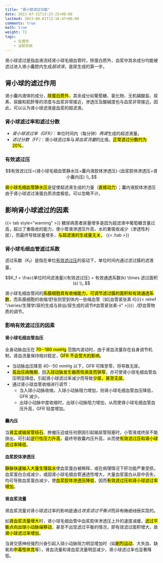 ```yaml
---
title: "肾小球滤过功能"
date: 2023-07-31T13:23:25+08:00
lastmod: 2023-08-01T13:16:47+08:00
comments: true
math: true
weight: 72
tags:
    - 生理学
    - 泌尿系统
---
```


肾小球滤过是指血液流经肾小球毛细血管时，除蛋白质外，血浆中其余成分均能被滤过进入肾小囊腔内生成*超滤液*，是尿生成的第一步。

<!--more-->

## 肾小球的滤过作用

肾小囊内液体的成分，<mark>除蛋白质外</mark>，其余成分如葡萄糖、氯化物、无机磷酸盐、尿素、尿酸和肌酐等的浓度与血浆非常接近，渗透压及酸碱度也与血浆非常接近。因此，可以认为肾小球滤液是血浆的超滤液。

### 肾小球滤过率和滤过分数

- *肾小球滤过率（GFR）*：单位时间内（每分钟）*两肾*生成的超滤液量。
- *滤过分数（FF）*：肾小球滤过率与*肾血浆流量*的比值。<mark>正常滤过分数约为 20%</mark>。

### 有效滤过压

$$有效滤过压=(肾小球毛细血管静水压+囊内液胶体渗透压)-(血浆胶体渗透压+肾小囊内压)
\\,.$$

<mark>肾小球毛细血管静水压</mark>是促使超滤液生成的力量（<mark>直接动力</mark>）；囊内液胶体渗透压由于肾小球滤过液蛋白质浓度极低，可以忽略不计。

## 影响肾小球滤过的因素

{{< tab style="warning" >}}
糖尿病患者尿量增多是因为超滤液中葡萄糖含量过高，超过了重吸收的能力，使小管液渗透压升高，水的重吸收减少（渗透性利尿），而最终导致尿量增多，<mark>与超滤液的生成量无关</mark>。
{{< /tab >}}

### 肾小球毛细血管滤过系数

滤过系数（K<sub>f</sub>）是指在单位[有效滤过压](#有效滤过压)的驱动下，单位时间内通过滤过膜的滤液量。

$$K_f = \frac{单位时间滤液量}{有效滤过压} = 有效通透系数(k) \times 滤过面积(s)
\\,.$$

肾小球毛细血管间的<mark>系膜细胞具有收缩能力，可调节滤过膜的面积和有效通透系数</mark>，而系膜细胞的收缩/舒张则受到体内一些缩血管（如[血管紧张素 Ⅱ]({{< relref "/series/生理学/尿的生成与排出/尿生成的调节#血管紧张素-ii" >}})）/舒血管物质的调节。

### 影响有效滤过压的因素

#### 肾小球毛细血管血压

全身动脉血压在 <mark>70--180 mmHg</mark> 范围内波动时，由于肾血流量存在自身调节机制，肾血流量保持相对稳定，<mark>GFR 不会受大的影响</mark>。

- 当动脉血压降至 40--50 mmHg 以下，GFR 可降至零，将导致无尿。
- <mark>高血压病晚期</mark>，因<mark>入球动脉发生器质性病变而狭窄</mark>，亦可使肾小球毛细血管血压明显降低，引起肾小球滤过率减少而导致<mark>少尿，甚至无尿</mark>。
- 通过肾小球血管收缩进行调节：
    - 当入球小动脉收缩，入球小动脉阻力增加，则肾小球毛细血管血压降低，GFR 减少。
    - 出球小动脉中度收缩时，出球小动脉阻力增加，从而使肾小球毛细血管血压升高，GFR 轻度增加。

#### 囊内压

当<mark>肾盂或输尿管结石</mark>、肿瘤压迫或任何原因引起输尿管阻塞时，小管液或终尿不能排出，可引起<mark>逆行性压力升高</mark>，最终导致囊内压升高，从而使<mark>有效滤过压和肾小球滤过率降低</mark>。

#### 血浆胶体渗透压

<mark>静脉快速输入大量生理盐水</mark>使血浆蛋白被稀释，或在病理情况下肝功能严重受损，血浆蛋白合成减少，或因肾小球毛细血管通透性增大，大量血浆蛋白从尿中丢失，均可导致血浆蛋白减少，使<mark>血浆胶体渗透压降低</mark>，因而<mark>有效滤过压和肾小球滤过率增加</mark>。

#### 肾血浆流量

肾血浆流量对肾小球滤过率的影响是通过*改变滤过平衡点*而非~~有效滤过压~~实现的。

如<mark>肾血浆流量增大</mark>时，肾小球毛细血管中血浆胶体渗透压上升的速度减缓，<mark>滤过平衡点向出球小动脉端移动</mark>，甚至不出现滤过平衡的情况，即有效滤过面积增大，故<mark>肾小球滤过率增加</mark>。

当肾交感神经强烈兴奋引起入球小动脉阻力明显增加时（如<mark>剧烈运动</mark>、大失血、缺氧和<mark>中毒性休克</mark>等），肾血流量和肾血浆流量明显减少，肾小球滤过率也显著降低。
